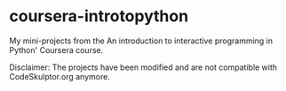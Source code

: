 coursera-introtopython
======================

My mini-projects from the An introduction to interactive programming in Python' Coursera course.

Disclaimer: The projects have been modified and are not compatible with CodeSkulptor.org anymore.
